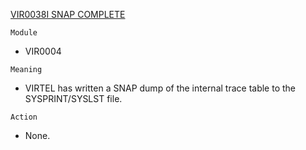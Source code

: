 [VIR0038I SNAP COMPLETE](https://virtel.readthedocs.io/en/latest/manuals/virtel/Virtel459MG/messages.html?highlight=VIR0038I#VIR0038I)

`Module`
- 	VIR0004

`Meaning`
- VIRTEL has written a SNAP dump of the internal trace table to the SYSPRINT/SYSLST file.

`Action`
- None.
